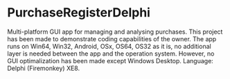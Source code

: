 # PurchaseRegisterDelphi
Multi-platform GUI app for managing and analysing purchases.
This project has been made to demonstrate coding capabilities of the owner.
The app runs on Win64, Win32, Android, OSx, OS64, OS32 as it is, no additional layer is needed between the app and the operation system.
However, no GUI optimalization has been made except Windows Desktop.
Language: Delphi (Firemonkey) XE8.
